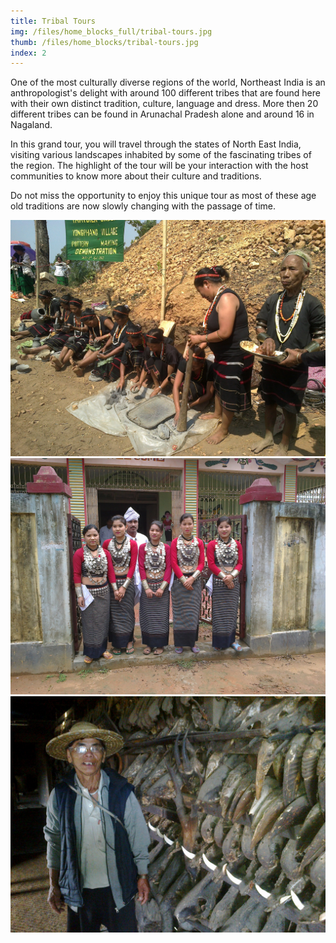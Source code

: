 ```yaml
---
title: Tribal Tours
img: /files/home_blocks_full/tribal-tours.jpg
thumb: /files/home_blocks/tribal-tours.jpg
index: 2
---
```

One of the most culturally diverse regions of the world, Northeast India is an anthropologist's delight with around 100 different tribes that are found here with their own distinct tradition, culture, language and dress. More then 20 different tribes can be found in Arunachal Pradesh alone and around 16 in Nagaland. 

In this grand tour, you will travel through the states of North East India, visiting various landscapes inhabited by some of the fascinating tribes of the region. The highlight of the tour will be your interaction with the host communities to know more about their culture and traditions.

Do not miss the opportunity to enjoy this unique tour as most of these age old traditions are now slowly changing with the passage of time.

![](/files/tribal_tours/1.jpg)
![](/files/tribal_tours/2.jpg)
![](/files/tribal_tours/3.jpg)
